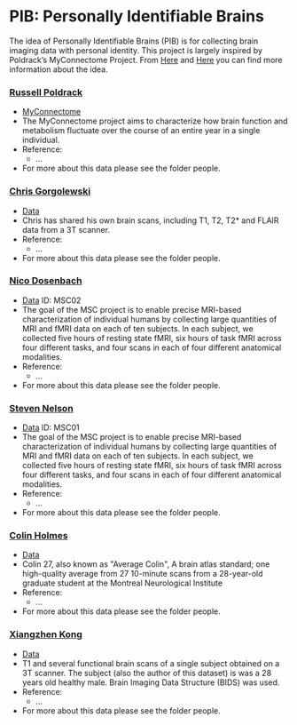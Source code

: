 # PIB: Personally Identifiable Brains
The idea of Personally Identifiable Brains (PIB) is for collecting brain imaging data with personal identity.  This project is largely inspired by Poldrack’s MyConnectome Project.  From [Here](http://conxz.net/2017/06/20/personally-identifiable-brain) and [Here](http://conxz.net/2017/07/05/personally-identifiable-brain2/) you can find more information about the idea. 

### [Russell Poldrack](https://profiles.stanford.edu/russell-poldrack)
- [MyConnectome](http://myconnectome.org/wp/)
- The MyConnectome project aims to characterize how brain function and metabolism fluctuate over the course of an entire year in a single individual.
- Reference:
  - ...
- For more about this data please see the folder people.

### [Chris Gorgolewski](http://reproducibility.stanford.edu/team/chris-gorgolewski/)
- [Data](https://figshare.com/articles/Set_of_anatomical_MRI_brain_scans_of_a_single_subject/1217504)
- Chris has shared his own brain scans, including T1, T2, T2* and FLAIR data from a 3T scanner.
- Reference:
  - ...
- For more about this data please see the folder people.

### [Nico Dosenbach](https://neuro.wustl.edu/about-us/physician-faculty-directory/nico-dosenbach-md/)
- [Data](https://openfmri.org/dataset/ds000224/) ID: MSC02
- The goal of the MSC project is to enable precise MRI-based characterization of individual humans by collecting large quantities of MRI and fMRI data on each of ten subjects. In each subject, we collected five hours of resting state fMRI, six hours of task fMRI across four different tasks, and four scans in each of four different anatomical modalities.
- Reference:
  - ...
- For more about this data please see the folder people.

### [Steven Nelson](https://neuro.wustl.edu/about-us/physician-faculty-directory/nico-dosenbach-md/)
- [Data](https://openfmri.org/dataset/ds000224/) ID: MSC01
- The goal of the MSC project is to enable precise MRI-based characterization of individual humans by collecting large quantities of MRI and fMRI data on each of ten subjects. In each subject, we collected five hours of resting state fMRI, six hours of task fMRI across four different tasks, and four scans in each of four different anatomical modalities.
- Reference:
  - ...
- For more about this data please see the folder people.

### [Colin Holmes](https://www.linkedin.com/in/colin-holmes-03ab1b1)
- [Data](http://www.bic.mni.mcgill.ca/ServicesAtlases/Colin27)
- Colin 27, also known as "Average Colin", A brain atlas standard; one high-quality average from 27 10-minute scans from a 28-year-old graduate student at the Montreal Neurological Institute
- Reference:
  - ...
- For more about this data please see the folder people.

### [Xiangzhen Kong](http://www.mpi.nl/people/kong-xiangzhen)
- [Data](https://doi.org/10.6084/m9.figshare.5131771.v1)
- T1 and several functional brain scans of a single subject obtained on a 3T scanner. The subject (also the author of this dataset) is was a 28 years old healthy male. Brain Imaging Data Structure (BIDS) was used.
- Reference:
  - ...
- For more about this data please see the folder people.
